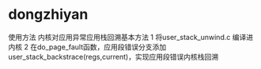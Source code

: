 # dongzhiyan
使用方法
内核对应用异常应用栈回溯基本方法
1  将user_stack_unwind.c 编译进内核
2  在do_page_fault函数，应用段错误分支添加 user_stack_backstrace(regs,current)，实现应用段错误内核栈回溯
